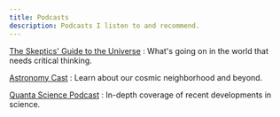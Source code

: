 ```yaml
---
title: Podcasts
description: Podcasts I listen to and recommend.
---
```


[The Skeptics' Guide to the Universe](https://www.theskepticsguide.org/)
:   What's going on in the world that needs critical thinking.

[Astronomy Cast](http://www.astronomycast.com/)
:   Learn about our cosmic neighborhood and beyond.

[Quanta Science Podcast](https://www.quantamagazine.org/podcasts/)
:   In-depth coverage of recent developments in science.

